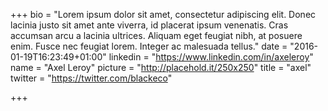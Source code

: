 +++
bio = "Lorem ipsum dolor sit amet, consectetur adipiscing elit. Donec lacinia justo sit amet ante viverra, id placerat ipsum venenatis. Cras accumsan arcu a lacinia ultrices. Aliquam eget feugiat nibh, at posuere enim. Fusce nec feugiat lorem. Integer ac malesuada tellus."
date = "2016-01-19T16:23:49+01:00"
linkedin = "https://www.linkedin.com/in/axeleroy"
name = "Axel Leroy"
picture = "http://placehold.it/250x250"
title = "axel"
twitter = "https://twitter.com/blackeco"

+++


